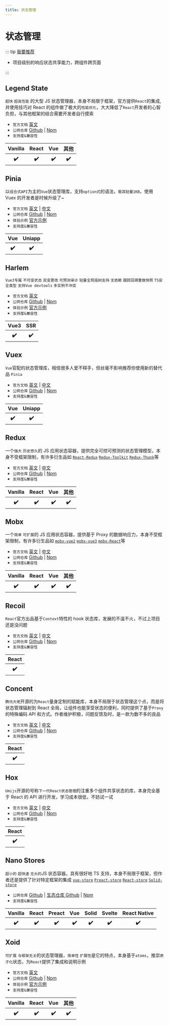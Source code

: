 ```yaml
---
title: 状态管理
---
```


# 状态管理

::: tip [我要推荐](https://github.com/itmanyong/web-resources/edit/master/docs/platform/fc/ecology/router.md)

-   项目级别的响应状态共享能力，跨组件跨页面

:::

## Legend State <ProjectBadge starts='LegendApp/legend-state' version='@legendapp/state' />

`超快` `超高性能` 的大型 JS 状态管理器，本身不局限于框架，官方提供`React`的集成,并使用技巧对 React 的组件做了极大的`性能优化`，大大降低了`React`开发者的心智负担，与其他框架的结合需要开发者自行摸索

-   `官方文档` [英文](https://legendapp.com/open-source/state/)
-   `公网仓库` [Github](https://github.com/LegendApp/legend-state) | [Npm](https://www.npmjs.com/package/@legendapp/state)
-   `支持度&兼容性`
<table class='mini_table'>
    <thead>
        <tr>
            <th>Vanilla</th>
            <th>React</th>
            <th>Vue</th>
            <th>其他</th>
        </tr>
    </thead>
    <tbody>
        <tr>
            <th>✔️</th>
            <th>✔️</th>
            <th>✔️</th>
            <th>✔️</th>
        </tr>
    </tbody>
</table>

## Pinia <ProjectBadge starts='vuejs/pinia' version='pinia' />

以`组合式API`为主的`Vue`状态管理库，支持`option式`的语法，`极其轻量1KB`，使用 Vuex 的开发者是时候升级了~

-   `官方文档` [英文](https://pinia.vuejs.org/) | [中文](https://pinia.vuejs.org/zh/index.html)
-   `公网仓库` [Github](https://github.com/vuejs/pinia) | [Npm](https://www.npmjs.com/package/pinia)
-   `体验示例` [官方示例](https://stackblitz.com/github/piniajs/example-vue-3-vite)
-   `支持度&兼容性`
<table class='mini_table'>
    <thead>
        <tr>
            <th>Vue</th>
            <th>Uniapp</th>
        </tr>
    </thead>
    <tbody>
        <tr>
            <th>✔️</th>
            <th>✔️</th>
        </tr>
    </tbody>
</table>

## Harlem <ProjectBadge starts='vuejs/pinia' version='pinia' />

`Vue3专属` `不可变状态` `突变更改` `可预测审计` `轻量全局摇树支持` `无依赖` `跟踪回溯重做快照` `TS安全类型` `支持Vue devtools` `多实例不冲突`

-   `官方文档` [英文](https://harlemjs.com/)
-   `公网仓库` [Github](https://github.com/andrewcourtice/harlem) | [Npm](https://www.npmjs.com/package/harlem)
-   `体验示例` [官方示例](https://www.npmjs.com/package/harlem)
-   `支持度&兼容性`
<table class='mini_table'>
    <thead>
        <tr>
            <th>Vue3</th>
            <th>SSR</th>
        </tr>
    </thead>
    <tbody>
        <tr>
            <th>✔️</th>
            <th>✔️</th>
        </tr>
    </tbody>
</table>

## Vuex <ProjectBadge starts='vuejs/vuex' version='vuex' />

`Vue`官配的状态管理库，相信很多人爱不释手，但丝毫不影响推荐你使用新的替代品 `Pinia`

-   `官方文档` [英文](https://vuex.vuejs.org/) | [中文](https://vuex.vuejs.org/zh/)
-   `公网仓库` [Github](https://github.com/vuejs/vuex) | [Npm](https://www.npmjs.com/package/vuex)
-   `支持度&兼容性`
<table class='mini_table'>
    <thead>
        <tr>
            <th>Vue</th>
            <th>Uniapp</th>
        </tr>
    </thead>
    <tbody>
        <tr>
            <th>✔️</th>
            <th>✔️</th>
        </tr>
    </tbody>
</table>

## Redux <ProjectBadge starts='reduxjs/redux' version='redux' />

一个`强大` `历史悠久`的 JS 应用状态容器，提供完全可控可预测的状态管理模型，本身不受框架限制，有许多衍生品如 [`React-Redux`](https://react-redux.js.org/) [`Redux-Toolkit`](https://redux-toolkit.js.org/) [`Redux-Thunk`](https://github.com/reduxjs/redux-thunk/)等

-   `官方文档` [英文](https://redux.js.org/) | [中文](https://cn.redux.js.org/)
-   `公网仓库` [Github](https://github.com/reduxjs/redux) | [Npm](https://www.npmjs.com/package/redux)
-   `支持度&兼容性`
<table class='mini_table'>
    <thead>
        <tr>
            <th>Vanilla</th>
            <th>React</th>
            <th>Vue</th>
            <th>其他</th>
        </tr>
    </thead>
    <tbody>
        <tr>
            <th>✔️</th>
            <th>✔️</th>
            <th>✔️</th>
            <th>✔️</th>
        </tr>
    </tbody>
</table>

## Mobx <ProjectBadge starts='mobxjs/mobx' version='mobx' />

一个`简单` `可扩展`的 JS 应用状态容器，提供基于 Proxy 的数据响应力，本身不受框架限制，有许多衍生品如 [`mobx-vue2`](https://github.com/mobxjs/mobx-vue) [`mobx-vue3`](https://github.com/mobxjs/mobx-vue-lite) [`mobx-React`](https://github.com/mobxjs/mobx-react)等

-   `官方文档` [英文](https://mobx.js.org/) | [中文](https://zh.mobx.js.org/)
-   `公网仓库` [Github](https://github.com/mobxjs/mobx) | [Npm](https://www.npmjs.com/package/mobx)
-   `支持度&兼容性`
<table class='mini_table'>
    <thead>
        <tr>
            <th>Vanilla</th>
            <th>React</th>
            <th>Vue</th>
            <th>其他</th>
        </tr>
    </thead>
    <tbody>
        <tr>
            <th>✔️</th>
            <th>✔️</th>
            <th>✔️</th>
            <th>✔️</th>
        </tr>
    </tbody>
</table>

## Recoil <ProjectBadge starts='facebookexperimental/Recoil' version='recoil' />

`React`官方出品基于`Context`特性的 hook 状态库，发展的不温不火，不过上项目还是没问题

-   `官方文档` [英文](https://recoiljs.org/) | [中文](https://recoiljs.org/zh-hans/)
-   `公网仓库` [Github](https://github.com/facebookexperimental/Recoil) | [Npm](https://www.npmjs.com/package/recoil)
-   `支持度&兼容性`
<table class='mini_table'>
    <thead>
        <tr>
            <th>React</th>
        </tr>
    </thead>
    <tbody>
        <tr>
            <th>✔️</th>
        </tr>
    </tbody>
</table>

## Concent <ProjectBadge starts='concentjs/concent' version='concent' />

`腾讯大佬`开源的为`React`量身定制的赋能库，本身不局限于状态管理这个点，而是将状态管理辐射到 React 全局，让组件也能享受状态的便利，同时提供了基于`Proxy`的特殊编码 API 和方式。作者维护积极，问题反馈及时，是一款为数不多的良品

-   `官方文档` [英文](https://concentjs.github.io/concent-doc/en/) | [中文](https://concentjs.github.io/concent-doc/)
-   `公网仓库` [Github](https://github.com/concentjs/concent) | [Npm](https://www.npmjs.com/package/concent)
-   `支持度&兼容性`
<table class='mini_table'>
    <thead>
        <tr>
            <th>React</th>
        </tr>
    </thead>
    <tbody>
        <tr>
            <th>✔️</th>
        </tr>
    </tbody>
</table>

## Hox <ProjectBadge starts='umijs/hox' version='hox' />

`Umijs`开源的号称`下一代React状态管理`的注重多个组件共享状态的库，本身完全基于 React 的 API 进行开发，学习成本很低，不妨试一试

-   `官方文档` [英文](https://hox.js.org/) | [中文](https://hox.js.org/zh)
-   `公网仓库` [Github](https://github.com/umijs/hox) | [Npm](https://www.npmjs.com/package/hox)
-   `支持度&兼容性`
<table class='mini_table'>
    <thead>
        <tr>
            <th>React</th>
        </tr>
    </thead>
    <tbody>
        <tr>
            <th>✔️</th>
        </tr>
    </tbody>
</table>

## Nano Stores <ProjectBadge starts='nanostores/nanostores' version='nanostores' />

`超小的` `超快速` `无头的`JS 状态容器，具有很好地 TS 支持，本身不局限于框架，但作者还是提供了针对特定框架的集成 [`vue-store`](https://github.com/nanostores/vue) [`Preact-store`](https://github.com/nanostores/preact) [`React-store`](https://github.com/nanostores/react) [`Solid-store`](https://github.com/nanostores/solid)

-   `公网仓库` [Github](https://github.com/nanostores/nanostores) | [生态仓库 Github](https://github.com/nanostores) | [Npm](https://www.npmjs.com/package/nanostores)
-   `支持度&兼容性`
<table class='mini_table'>
    <thead>
        <tr>
            <th>Vanilla</th>
            <th>React</th>
            <th>Preact</th>
            <th>Vue</th>
            <th>Solid</th>
            <th>Svelte</th>
            <th>React Native</th>
        </tr>
    </thead>
    <tbody>
        <tr>
            <th>✔️</th>
            <th>✔️</th>
            <th>✔️</th>
            <th>✔️</th>
            <th>✔️</th>
            <th>✔️</th>
            <th>✔️</th>
        </tr>
    </tbody>
</table>

## Xoid <ProjectBadge starts='onurkerimov/xoid' version='xoid' />

`可扩展` `与框架无关`的状态管理器，`简单性` `扩展性`是它的特点，本身基于`atoms`，推崇`原子化`状态，为`React`提供了集成和说明示例

-   `官方文档` [英文](https://xoid.dev/)
-   `公网仓库` [Github](https://github.com/onurkerimov/xoid) | [Npm](https://www.npmjs.com/package/xoid)
-   `体验示例` [官方示例](https://xoid.dev/docs/examples)
-   `支持度&兼容性`
<table class='mini_table'>
    <thead>
        <tr>
            <th>Vanilla</th>
            <th>React</th>
            <th>Vue</th>
            <th>其他</th>
        </tr>
    </thead>
    <tbody>
        <tr>
            <th>✔️</th>
            <th>✔️</th>
            <th>✔️</th>
            <th>✔️</th>
        </tr>
    </tbody>
</table>
